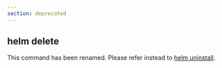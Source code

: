 ```yaml
---
section: deprecated
---
```


## helm delete

This command has been renamed. Please refer instead to [helm uninstall](helm_uninstall).
